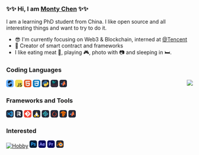 ### ✨✨ Hi, I am [Monty Chen](https://umiotter.com) ✨✨

I am a learning PhD student from China. I like open source and all interesting things and want to try to do it.

- :sunglasses: I'm currently focusing on Web3 & Blockchain, interned at [@Tencent](https://github.com/Tencent/)
- :hammer: Creator of smart contract and frameworks
- I like eating meat 🍖, playing 🎮, photo with 📷 and sleeping in 🛏️.


### Coding Languages
<!-- github-stats:start -->
<!-- prettier-ignore-start -->
<!-- markdownlint-disable -->
<img align="right" src="https://github-readme-stats.vercel.app/api?username=umiotter&show_icons=true&icon_color=0078e7&title_color=0078e7&include_all_commits=true"/>
<!-- markdownlint-restore -->
<!-- prettier-ignore-end -->
<!-- github-stats:end -->

<!-- languages:start -->
<!-- prettier-ignore-start -->
<!-- markdownlint-disable -->
<code><img height="20" src="https://github.com/tandpfun/skill-icons/raw/main/icons/Solidity.svg" alt="solidity" /></code>
<code><img height="20" src="https://github.com/tandpfun/skill-icons/raw/main/icons/JavaScript.svg" alt="javascript" /></code>
<code><img height="20" src="https://github.com/tandpfun/skill-icons/raw/main/icons/HTML.svg" alt="html" /></code>
<code><img height="20" src="https://github.com/tandpfun/skill-icons/raw/main/icons/CSS.svg" alt="css" /></code>
<code><img height="20" src="https://github.com/tandpfun/skill-icons/raw/main/icons/Python-Dark.svg" alt="python" /></code>
<code><img height="20" src="https://github.com/tandpfun/skill-icons/raw/main/icons/LaTeX-Dark.svg" alt="latex" /></code>
<code><img height="20" src="https://github.com/tandpfun/skill-icons/raw/main/icons/Matlab-Dark.svg" alt="matlab" /></code>
<!-- markdownlint-restore -->
<!-- prettier-ignore-end -->
<!-- languages:end -->


### Frameworks and Tools
<!-- tools:start -->
<!-- prettier-ignore-start -->
<!-- markdownlint-disable -->
<code><img height="20" src="https://github.com/tandpfun/skill-icons/raw/main/icons/VSCode-Dark.svg" alt="matlab" /></code>
<code><img height="20" src="https://github.com/tandpfun/skill-icons/raw/main/icons/Remix-Dark.svg" alt="matlab" /></code>
<code><img height="20" src="https://github.com/tandpfun/skill-icons/raw/main/icons/Git.svg" alt="matlab" /></code>
<code><img height="20" src="https://github.com/tandpfun/skill-icons/raw/main/icons/Linux-Dark.svg" alt="matlab" /></code>
<code><img height="20" src="https://github.com/tandpfun/skill-icons/raw/main/icons/Netlify-Dark.svg" alt="matlab" /></code>
<code><img height="20" src="https://github.com/tandpfun/skill-icons/raw/main/icons/PyTorch-Dark.svg" alt="matlab" /></code>
<code><img height="20" src="https://github.com/tandpfun/skill-icons/raw/main/icons/TensorFlow-Dark.svg" alt="matlab" /></code>
<code><img height="20" src="https://github.com/tandpfun/skill-icons/raw/main/icons/Matlab-Dark.svg" alt="matlab" /></code>
<!-- markdownlint-restore -->
<!-- prettier-ignore-end -->
<!-- tools:end -->

### Interested
<!-- interested:start -->
<!-- prettier-ignore-start -->
<!-- markdownlint-disable -->
[![Hobby](https://skillicons.dev/icons?i=ps,ae,pr,blender&perline=6)]()
<code><img height="20" src="https://github.com/tandpfun/skill-icons/raw/main/icons/Photoshop.svg" alt="matlab" /></code>
<code><img height="20" src="https://github.com/tandpfun/skill-icons/raw/main/icons/AfterEffects.svg" alt="matlab" /></code>
<code><img height="20" src="https://github.com/tandpfun/skill-icons/raw/main/icons/Premiere.svg" alt="matlab" /></code>
<code><img height="20" src="https://github.com/tandpfun/skill-icons/raw/main/icons/Blender-Dark.svg" alt="matlab" /></code>
<!-- markdownlint-restore -->
<!-- prettier-ignore-end -->
<!-- interested:end -->
